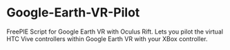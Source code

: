 # Google-Earth-VR-Pilot
FreePIE Script for Google Earth VR with Oculus Rift.
Lets you pilot the virtual HTC Vive controllers within Google Earth VR with your XBox controller.
